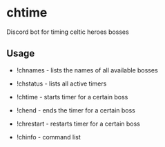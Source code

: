 # chtime
Discord bot for timing celtic heroes bosses

## Usage
- !chnames           - lists the names of all available bosses
- !chstatus          - lists all active timers
- !chtime <name>     - starts timer for a certain boss
- !chend <name>      - ends the timer for a certain boss
- !chrestart <name>  - restarts timer for a certain boss

- !chinfo            - command list
